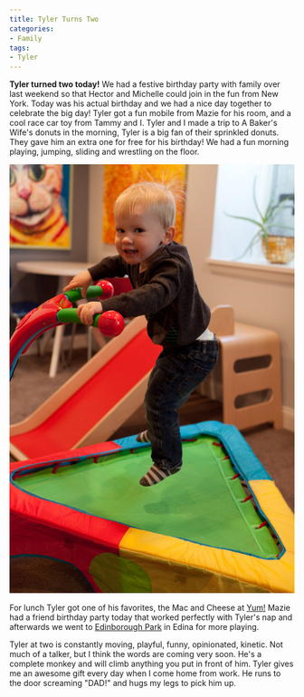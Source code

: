 ```yaml
---
title: Tyler Turns Two
categories:
- Family
tags:
- Tyler
---
```


**Tyler turned two today!** We had a festive birthday party with family over last weekend so that Hector and Michelle could join in the fun from New York. Today was his actual birthday and we had a nice day together to celebrate the big day!
Tyler got a fun mobile from Mazie for his room, and a cool race car toy from Tammy and I. Tyler and I made a trip to A Baker's Wife's donuts in the morning, Tyler is a big fan of their sprinkled donuts. They gave him an extra one for free for his birthday! We had a fun morning playing, jumping, sliding and wrestling on the floor.

[![Tyler Jumping on Trampoline](/assets/posts/2012/20120212-110816-0001-2.jpg)](http://thingelstad.com/s/tyler-turns-two/20120212-110816-0001-2/img)

For lunch Tyler got one of his favorites, the Mac and Cheese at [Yum!](http://www.yumkitchen.com/) Mazie had a friend birthday party today that worked perfectly with Tyler's nap and afterwards we went to [Edinborough Park](http://edinboroughpark.com/) in Edina for more playing.

Tyler at two is constantly moving, playful, funny, opinionated, kinetic. Not much of a talker, but I think the words are coming very soon. He's a complete monkey and will climb anything you put in front of him. Tyler gives me an awesome gift every day when I come home from work. He runs to the door screaming "DAD!" and hugs my legs to pick him up.
